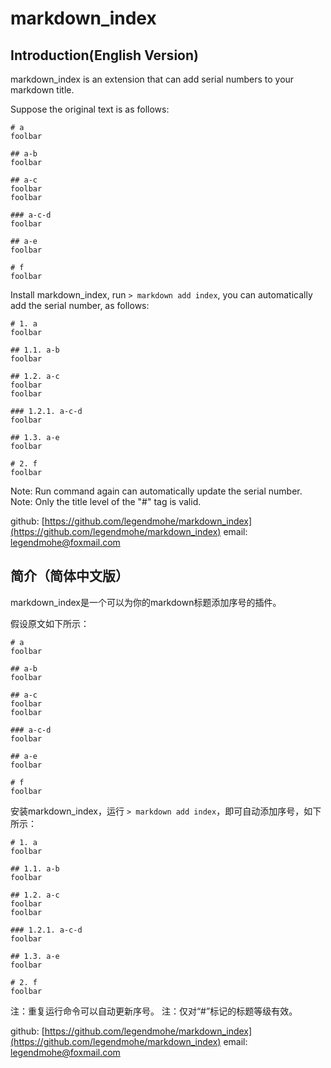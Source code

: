 # markdown_index 

## Introduction(English Version) 

markdown_index is an extension that can add serial numbers to your markdown title.

Suppose the original text is as follows:


    # a
    foolbar

    ## a-b
    foolbar

    ## a-c
    foolbar
    foolbar

    ### a-c-d
    foolbar

    ## a-e
    foolbar

    # f
    foolbar

Install markdown_index, run `> markdown add index`, you can automatically add the serial number, as follows:

    # 1. a
    foolbar

    ## 1.1. a-b
    foolbar

    ## 1.2. a-c
    foolbar
    foolbar

    ### 1.2.1. a-c-d
    foolbar

    ## 1.3. a-e
    foolbar

    # 2. f
    foolbar
    
Note: Run command again can automatically update the serial number.
Note: Only the title level of the "#" tag is valid.

github: [https://github.com/legendmohe/markdown_index](https://github.com/legendmohe/markdown_index)
email: legendmohe@foxmail.com

## 简介（简体中文版）

markdown_index是一个可以为你的markdown标题添加序号的插件。

假设原文如下所示：

    # a
    foolbar

    ## a-b
    foolbar

    ## a-c
    foolbar
    foolbar

    ### a-c-d
    foolbar

    ## a-e
    foolbar

    # f
    foolbar

安装markdown_index，运行 `> markdown add index`，即可自动添加序号，如下所示：

    # 1. a
    foolbar

    ## 1.1. a-b
    foolbar

    ## 1.2. a-c
    foolbar
    foolbar

    ### 1.2.1. a-c-d
    foolbar

    ## 1.3. a-e
    foolbar

    # 2. f
    foolbar

注：重复运行命令可以自动更新序号。
注：仅对“#”标记的标题等级有效。

github: [https://github.com/legendmohe/markdown_index](https://github.com/legendmohe/markdown_index)
email: legendmohe@foxmail.com
